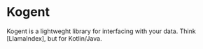 # Kogent
Kogent is a lightweght library for interfacing with your data. Think [LlamaIndex], but for Kotlin/Java.